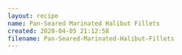 ```yaml
---
layout: recipe
name: Pan-Seared Marinated Halibut Fillets
created: 2020-04-05 21:12:58
filename: Pan-Seared-Marinated-Halibut-Fillets
---
```

